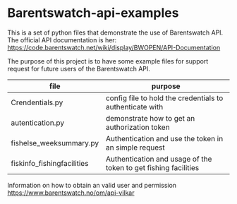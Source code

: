 # Barentswatch-api-examples

This is a set of python files that demonstrate the use of Barentswatch API.
The official API documentation is her: https://code.barentswatch.net/wiki/display/BWOPEN/API-Documentation


The purpose of this project is to have some example files for support request for future users of the Barentswatch API.

file |purpose
------------- | -------------
Crendentials.py | config file to hold the credentials to authenticate  with
autentication.py | demonstrate how to get an authorization  token
fishelse_weeksummary.py| Authentication  and use the token in an simple request
fiskinfo_fishingfacilities| Authentication  and usage of the token to get fishing  facilities


Information on how to obtain an valid user and permission
https://www.barentswatch.no/om/api-vilkar

